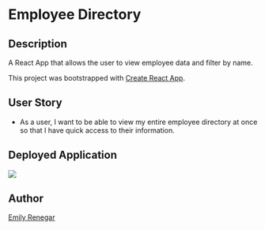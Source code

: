 # Employee Directory

## Description

A React App that allows the user to view employee data and filter by name.

This project was bootstrapped with [Create React App](https://github.com/facebook/create-react-app).


## User Story

* As a user, I want to be able to view my entire employee directory at once so that I have quick access to their information.

## Deployed Application
![](./public/assets/EmployeeDirectory.gif)

## Author
[Emily Renegar](https://github.com/egrenegar)